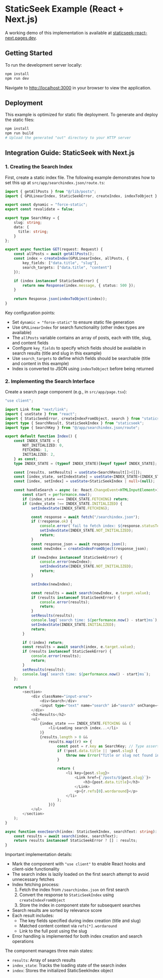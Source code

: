 # StaticSeek Example (React + Next.js)

A working demo of this implementation is available at [staticseek-react-next.pages.dev](https://staticseek-react-next.pages.dev/).

## Getting Started

To run the development server locally:

```bash
npm install
npm run dev
```

Navigate to [http://localhost:3000](http://localhost:3000) in your browser to view the application.

## Deployment

This example is optimized for static file deployment. To generate and deploy the static files:

```bash
npm install
npm run build
# Upload the generated "out" directory to your HTTP server
```

## Integration Guide: StaticSeek with Next.js

### 1. Creating the Search Index

First, create a static index file. The following example demonstrates how to set this up at `src/app/searchindex.json/route.ts`:

```typescript
import { getAllPosts } from "@/lib/posts";
import { GPULinearIndex, StaticSeekError, createIndex, indexToObject } from "staticseek";

export const dynamic = "force-static";
export const revalidate = false;

export type SearchKey = {
    slug: string;
    data: {
      title: string;
    }
};

export async function GET(request: Request) {
    const allPosts = await getAllPosts();
    const index = createIndex(GPULinearIndex, allPosts, {
        key_fields: ["data.title", "slug"],
        search_targets: ["data.title", "content"]
    });

    if (index instanceof StaticSeekError) {
        return new Response(index.message, { status: 500 });
    }
    
    return Response.json(indexToObject(index));
}
```

Key configuration points:
- Set `dynamic = "force-static"` to ensure static file generation
- Use `GPULinearIndex` for search functionality (other index types are available)
- The `allPosts` variable contains an array of posts, each with title, slug, and content fields
- Configure `key_fields` to specify which fields should be available in search results (title and slug in this example)
- Use `search_targets` to define which fields should be searchable (title and content in this example)
- Index is converted to JSON using `indexToObject` before being returned

### 2. Implementing the Search Interface

Create a search page component (e.g., in `src/app/page.tsx`):

```typescript
"use client";

import Link from "next/link";
import { useState } from "react";
import { StaticSeekError, createIndexFromObject, search } from "staticseek";
import type { SearchResult, StaticSeekIndex } from "staticseek";
import type { SearchKey } from "@/app/searchindex.json/route";

export default function Index() {
    const INDEX_STATE = {
        NOT_INITIALIZED: 0,
        FETCHING: 1,
        INITIALIZED: 2,
    } as const;
    type INDEX_STATE = (typeof INDEX_STATE)[keyof typeof INDEX_STATE];

    const [results, setResults] = useState<SearchResult[]>([]);
    const [index_state, setIndexState] = useState<INDEX_STATE>(INDEX_STATE.NOT_INITIALIZED);
    const [index, setIndex] = useState<StaticSeekIndex | null>(null);

    const handleSearch = async (e: React.ChangeEvent<HTMLInputElement>) => {
        const start = performance.now();
        if (index_state === INDEX_STATE.FETCHING) return;
        if (index_state !== INDEX_STATE.INITIALIZED) {
            setIndexState(INDEX_STATE.FETCHING);

            const response = await fetch("/searchindex.json");
            if (!response.ok) {
                console.error(`fail to fetch index: ${response.statusText}`);
                setIndexState(INDEX_STATE.NOT_INITIALIZED);
                return;
            }
            const response_json = await response.json();
            const newIndex = createIndexFromObject(response_json);

            if (newIndex instanceof StaticSeekError) {
                console.error(newIndex);
                setIndexState(INDEX_STATE.NOT_INITIALIZED);
                return;
            }

            setIndex(newIndex);

            const results = await search(newIndex, e.target.value);
            if (results instanceof StaticSeekError) {
                console.error(results);
                return;
            }
            setResults(results);
            console.log(`search time: ${performance.now() - start}ms`);
            setIndexState(INDEX_STATE.INITIALIZED);
            return;
        }

        if (!index) return;
        const results = await search(index, e.target.value);
        if (results instanceof StaticSeekError) {
            console.error(results);
            return;
        }
        setResults(results);
        console.log(`search time: ${performance.now() - start}ms`);
    };

    return (
        <section>
            <div className="input-area">
                <div>Search</div>
                <input type="text" name="search" id="search" onChange={handleSearch} />
            </div>
            <h2>Results</h2>
            <ul>
                {index_state === INDEX_STATE.FETCHING && (
                    <li>Loading search index...</li>
                )}
                {results.length > 0 &&
                    results.map((r) => {
                        const post = r.key as SearchKey; // Type assertion - consider using Zod or similar for validation
                        if (!post.data.title || !post.slug) {
                            throw new Error("Title or slug not found in search result.");
                        }

                        return (
                            <li key={post.slug}>
                                <Link href={`/posts/${post.slug}`}>
                                    <h3>{post.data.title}</h3>
                                </Link>
                                <p>{r.refs[0].wordaround}</p>
                            </li>
                        );
                    })}
            </ul>
        </section>
    );
}

async function execSearch(index: StaticSeekIndex, searchText: string): Promise<SearchResult[]> {
    const results = await search(index, searchText);
    return results instanceof StaticSeekError ? [] : results;
}
```

Important implementation details:
- Mark the component with `"use client"` to enable React hooks and client-side functionality
- The search index is lazily loaded on the first search attempt to avoid unnecessary fetches
- Index fetching process:
  1. Fetch the index from `/searchindex.json` on first search
  2. Convert the response to `StaticSeekIndex` using `createIndexFromObject`
  3. Store the index in component state for subsequent searches
- Search results are sorted by relevance score
- Each result includes:
  - The key fields specified during index creation (title and slug)
  - Matched content context via `refs[*].wordaround`
  - Link to the full post using the slug
- Error handling is implemented for both index creation and search operations

The component manages three main states:
- `results`: Array of search results
- `index_state`: Tracks the loading state of the search index
- `index`: Stores the initialized StaticSeekIndex object
